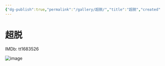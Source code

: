 ```yaml
---
{"dg-publish":true,"permalink":"/gallery/超脱/","title":"超脱","created":"2025-05-29T16:49:15.304+08:00"}
---
```



# 超脱

IMDb: tt1683526

![image](https://img2.doubanio.com/view/photo/s_ratio_poster/public/p1305562621.webp)
